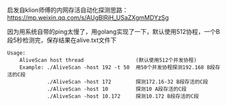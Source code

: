 
启发自klion师傅的内网存活自动化探测思路：https://mp.weixin.qq.com/s/AUgBlRjH_USaZXgmMDYzSg

因为用系统自带的ping太慢了，用golang实现了一下，默认使用512协程，一个B段5秒检测完，保存结果在alive.txt文件下

```
Usage:
    AliveScan host thread                 (默认使用512个并发协程)
    Example: ./AliveScan -host 192 -t 50  用50个并发协程探测192.168 B段存活的C段
             ./AliveScan -host 172        探测172.16-32 B段存活的C段
             ./AliveScan -host 10         探测10 A段存活的C段
             ./AliveScan -host 10.172     探测10.172 B段存活的C段
```
